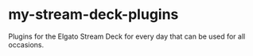 # my-stream-deck-plugins
Plugins for the Elgato Stream Deck for every day that can be used for all occasions.
